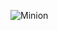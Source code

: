 ![Minion](https://nathanleclaire.com/images/goshell/shell.pn://nathanleclaire.com/images/goshell/shell.png)

